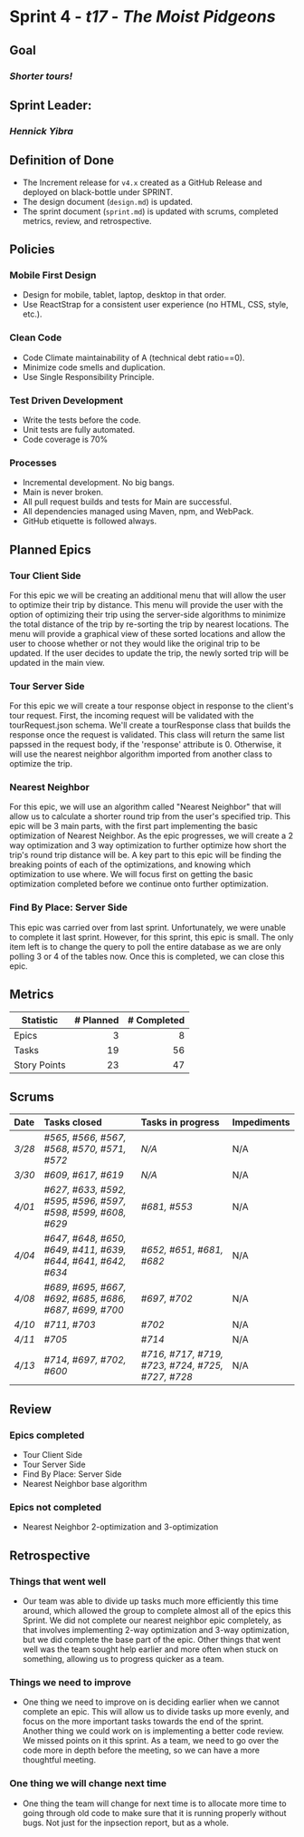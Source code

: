 # Sprint 4 - *t17* - *The Moist Pidgeons*

## Goal
### *Shorter tours!*

## Sprint Leader: 
### *Hennick Yibra*

## Definition of Done

* The Increment release for `v4.x` created as a GitHub Release and deployed on black-bottle under SPRINT.
* The design document (`design.md`) is updated.
* The sprint document (`sprint.md`) is updated with scrums, completed metrics, review, and retrospective.

## Policies

### Mobile First Design
* Design for mobile, tablet, laptop, desktop in that order.
* Use ReactStrap for a consistent user experience (no HTML, CSS, style, etc.).

### Clean Code
* Code Climate maintainability of A (technical debt ratio==0).
* Minimize code smells and duplication.
* Use Single Responsibility Principle.

### Test Driven Development
* Write the tests before the code.
* Unit tests are fully automated.
* Code coverage is 70%

### Processes
* Incremental development.  No big bangs.
* Main is never broken. 
* All pull request builds and tests for Main are successful.
* All dependencies managed using Maven, npm, and WebPack.
* GitHub etiquette is followed always.


## Planned Epics

### Tour Client Side

For this epic we will be creating an additional menu that will allow the user to optimize their trip by distance. This menu will provide the user with the option of optimizing their trip using the server-side algorithms to minimize the total distance of the trip by re-sorting the trip by nearest locations. The menu will provide a graphical view of these sorted locations and allow the user to choose whether or not they would like the original trip to be updated. If the user decides to update the trip, the newly sorted trip will be updated in the main view.

### Tour Server Side
For this epic we will create a tour response object in response to the client's tour request. First, the incoming request will be validated with the tourRequest.json schema. We'll create a tourResponse class that builds the response once the request is validated. This class will return the same list papssed in the request body, if the 'response' attribute is 0. Otherwise, it will use the nearest neighbor algorithm imported from another class to optimize the trip.

### Nearest Neighbor
For this epic, we will use an algorithm called "Nearest Neighbor" that will allow us to calculate a shorter round trip from the user's specified trip. This epic will be 3 main parts, with the first part implementing the basic optimization of Nearest Neighbor. As the epic progresses, we will create a 2 way optimization and 3 way optimization to further optimize how short the trip's round trip distance will be. A key part to this epic will be finding the breaking points of each of the optimizations, and knowing which optimization to use where. We will focus first on getting the basic optimization completed before we continue onto further optimization.

### Find By Place: Server Side
This epic was carried over from last sprint. Unfortunately, we were unable to complete it last sprint. However, for this sprint, this epic is small. The only item left is to change the query to poll the entire database as we are only polling 3 or 4 of the tables now. Once this is completed, we can close this epic.


## Metrics

| Statistic | # Planned | # Completed |
| --- | ---: | ---: |
| Epics | 3 | 8 |
| Tasks |  19   | 56 | 
| Story Points |  23  | 47 | 


## Scrums

| Date | Tasks closed  | Tasks in progress | Impediments |
| :--- | :--- | :--- | :--- |
| *3/28* | *#565, #566, #567, #568, #570, #571, #572* | *N/A* | N/A | 
| *3/30* | *#609, #617, #619* | *N/A* | N/A |
| *4/01* | *#627, #633, #592, #595, #596, #597, #598, #599, #608, #629* | *#681, #553* | N/A |
| *4/04* | *#647, #648, #650, #649, #411, #639, #644, #641, #642, #634* | *#652, #651, #681, #682* | N/A |
| *4/08* | *#689, #695, #667, #692, #685, #686, #687, #699, #700* | *#697, #702* | N/A |
| *4/10* | *#711, #703* | *#702* | N/A |
| *4/11* | *#705* | *#714* | N/A |
| *4/13* | *#714, #697, #702, #600* | *#716, #717, #719, #723, #724, #725, #727, #728* | N/A |


## Review

### Epics completed  

- Tour Client Side
- Tour Server Side
- Find By Place: Server Side
- Nearest Neighbor base algorithm

### Epics not completed 
- Nearest Neighbor 2-optimization and 3-optimization

## Retrospective

### Things that went well
- Our team was able to divide up tasks much more efficiently this time around, which allowed the group to complete almost all of the epics this Sprint. We did not complete our nearest neighbor epic completely, as that involves implementing 2-way optimization and 3-way optimization, but we did complete the base part of the epic. Other things that went well was the team sought help earlier and more often when stuck on something, allowing us to progress quicker as a team.

### Things we need to improve
- One thing we need to improve on is deciding earlier when we cannot complete an epic. This will allow us to divide tasks up more evenly, and focus on the more important tasks towards the end of the sprint. Another thing we could work on is implementing a better code review. We missed points on it this sprint. As a team, we need to go over the code more in depth before the meeting, so we can have a more thoughtful meeting.

### One thing we will change next time
- One thing the team will change for next time is to allocate more time to going through old code to make sure that it is running properly without bugs. Not just for the inpsection report, but as a whole.
